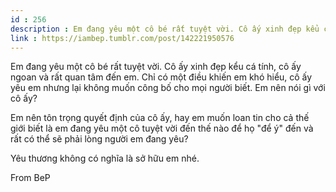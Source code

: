 ```yaml
---
id : 256
description : Em đang yêu một cô bé rất tuyệt vời. Cô ấy xinh đẹp kểu cá tính, cô ấy ngoan và rất quan tâm đến em. Chỉ có một điều khiến em khó hiểu, cô ấy yêu em nhưng lại không muốn công bố cho mọi người biết. Em nên nói gì với cô ấy?
link : https://iambep.tumblr.com/post/142221950576
---
```


Em đang yêu một cô bé rất tuyệt vời. Cô ấy xinh đẹp kểu cá tính, cô ấy ngoan
và rất quan tâm đến em. Chỉ có một điều khiến em khó hiểu, cô ấy yêu em
nhưng lại không muốn công bố cho mọi người biết. Em nên nói gì với cô ấy?

Em nên tôn trọng quyết định của cô ấy, hay em muốn loan tin cho cả thế giới
biết là em đang yêu một cô tuyệt vời đến thế nào để họ "để ý" đến và rất
có thể sẽ phải lòng người em đang yêu?

Yêu thương không có nghĩa là sở hữu em nhé.

From BeP